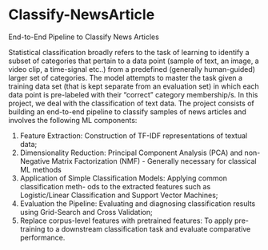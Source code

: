 # Classify-NewsArticle
End-to-End Pipeline to Classify News Articles

Statistical classification broadly refers to the task of learning to identify a subset of categories that pertain to a data point (sample of text, an image, a video clip, a time-signal etc..) from a predefined (generally human-guided) larger set of categories. The model attempts to master the task given a training data set (that is kept separate from an evaluation set) in which each data point is pre-labeled with their “correct” category membership/s. In this project, we deal with the classification of text data. The project consists of building an end-to-end pipeline to classify samples of news articles and involves the following ML components:

1. Feature Extraction: Construction of TF-IDF representations of textual data;
2. Dimensionality Reduction: Principal Component Analysis (PCA) and non-Negative
Matrix Factorization (NMF) - Generally necessary for classical ML methods
3. Application of Simple Classification Models: Applying common classification meth- ods to the extracted features such as Logistic/Linear Classification and Support Vector Machines;
4. Evaluation the Pipeline: Evaluating and diagnosing classification results using Grid-Search and Cross Validation;
5. Replace corpus-level features with pretrained features: To apply pre-training to a downstream classification task and evaluate comparative performance.
